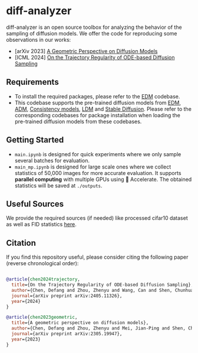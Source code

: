 # diff-analyzer
diff-analyzer is an open source toolbox for analyzing the behavior of the sampling of diffusion models. We offer the code for reproducing some observations in our works:

- [arXiv 2023] [A Geometric Perspective on Diffusion Models](https://arxiv.org/abs/2305.19947)
- [ICML 2024] [On the Trajectory Regularity of ODE-based Diffusion Sampling](https://arxiv.org/abs/2405.11326)

## Requirements
- To install the required packages, please refer to the [EDM](https://github.com/NVlabs/edm) codebase.
- This codebase supports the pre-trained diffusion models from [EDM](https://github.com/NVlabs/edm), [ADM](https://github.com/openai/guided-diffusion), [Consistency models](https://github.com/openai/consistency_models), [LDM](https://github.com/CompVis/latent-diffusion) and [Stable Diffusion](https://github.com/CompVis/stable-diffusion). Please refer to the corresponding codebases for package installation when loading the pre-trained diffusion models from these codebases.

## Getting Started
- ``main.ipynb`` is designed for quick experiments where we only sample several batches for evaluation.
- ``main_mp.ipynb`` is designed for large scale ones where we collect statistics of 50,000 images for more accurate evaluation. It supports **parallel computing** with multiple GPUs using 🤗 Accelerate. The obtained statistics will be saved at ``./outputs``.

## Useful Sources
We provide the required sources (if needed) like processed cifar10 dataset as well as FID statistics [here](https://drive.google.com/drive/folders/1f8qf5qtUewCdDrkExK_Tk5-qC-fNPKpL?).

## Citation
If you find this repository useful, please consider citing the following paper (reverse chronological order):

```bibtex

@article{chen2024trajectory,
  title={On the Trajectory Regularity of ODE-based Diffusion Sampling},
  author={Chen, Defang and Zhou, Zhenyu and Wang, Can and Shen, Chunhua and Lyu, Siwei},
  journal={arXiv preprint arXiv:2405.11326},
  year={2024}
}

@article{chen2023geometric,
  title={A geometric perspective on diffusion models},
  author={Chen, Defang and Zhou, Zhenyu and Mei, Jian-Ping and Shen, Chunhua and Chen, Chun and Wang, Can},
  journal={arXiv preprint arXiv:2305.19947},
  year={2023}
}

```
